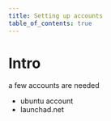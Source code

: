 ```yaml
---
title: Setting up accounts
table_of_contents: true
---
```


# Intro

a few accounts are needed

* ubuntu account
* launchad.net
